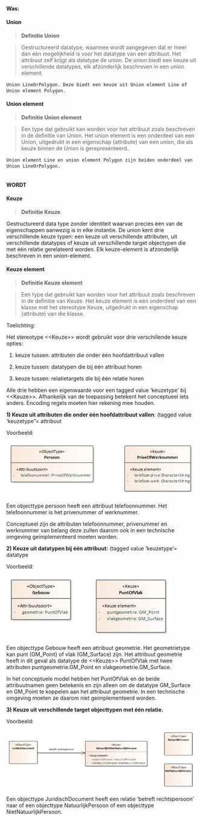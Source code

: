 #### Was:

#### Union

>   **Definitie Union**

>   Gestructureerd datatype, waarmee wordt aangegeven dat er meer dan één
>   mogelijkheid is voor het datatype van een attribuut. Het attribuut zelf
>   krijgt als datatype de union. De union biedt een keuze uit verschillende
>   datatypes, elk afzonderlijk beschreven in een union element.

~~~~~~~~~~~~~~~~~~~~~~~~~~~~~~~~~~~~~~~~~~~~~~~~~~~~~~~~~~~~~~~~~~~~~~~~~~~~~~~~
Union LineOrPolygon. Deze biedt een keuze uit Union element Line of Union element Polygon.
~~~~~~~~~~~~~~~~~~~~~~~~~~~~~~~~~~~~~~~~~~~~~~~~~~~~~~~~~~~~~~~~~~~~~~~~~~~~~~~~

#### Union element

>   **Definitie Union element**

>   Een type dat gebruikt kan worden voor het attribuut zoals beschreven in de
>   definitie van Union. Het union element is een onderdeel van een Union,
>   uitgedrukt in een eigenschap (attribute) van een union, die als keuze binnen
>   de Union is gerepresenteerd..

~~~~~~~~~~~~~~~~~~~~~~~~~~~~~~~~~~~~~~~~~~~~~~~~~~~~~~~~~~~~~~~~~~~~~~~~~~~~~~~~
Union element Line en union element Polygon zijn beiden onderdeel van Union LineOrPolygon.
~~~~~~~~~~~~~~~~~~~~~~~~~~~~~~~~~~~~~~~~~~~~~~~~~~~~~~~~~~~~~~~~~~~~~~~~~~~~~~~~

~~~~~~~~~~~~~~~~~~~~~~~~~~~~~~~~~~~~~~~~~~~~~~~~~~~~~~~~~~~~~~~~~~~~~~~~~~~~~~~~

~~~~~~~~~~~~~~~~~~~~~~~~~~~~~~~~~~~~~~~~~~~~~~~~~~~~~~~~~~~~~~~~~~~~~~~~~~~~~~~~

#### WORDT

#### Keuze

>   **Definitie Keuze**

Gestructureerd data type zonder identiteit waarvan precies één van de
eigenschappen aanwezig is in elke instantie. De union kent drie verschillende
keuze typen: een keuze uit verschillende attributen, uit verschillende datatypes
of keuze uit verschillende target objectypen die met één relatie gerelateerd
worden. Elk keuze-element is afzonderlijk beschreven in een union-element.

#### Keuze element

>   **Definitie Keuze element**

>   Een type dat gebruikt kan worden voor het attribuut zoals beschreven in de
>   definitie van Keuze. Het keuze element is een onderdeel van een klasse met
>   het stereotype Keuze, uitgedrukt in een eigenschap (attribute) van die
>   klasse.

Toelichting:

Het stereotype \<\<Keuze\>\> wordt gebruikt voor drie verschillende keuze
opties:

1.  keuze tussen: attributen die onder één hoofdattribuut vallen

2.  keuze tussen: datatypen die bij één attribuut horen

3.  keuze tussen: relatietargets die bij één relatie horen

Alle drie hebben een eigenwaarde voor een tagged value ‘keuzetype’ bij
\<\<Keuze\>\>. Afhankelijk van de toepassing betekent het conceptueel iets
anders. Encoding regels moeten hier rekening mee houden.

**1) Keuze uit attributen die onder één hoofdattribuut vallen**: (tagged value
‘keuzetype”= attribuut

Voorbeeld:

![](media/b75942dcd0f4f963bb8275f5a8a86990.png)

Een objecttype persoon heeft een attribuut telefoonnummer. Het telefoonnummer is
het privenummer of werknummer.

Conceptueel zijn de attributen telefoonnummer, privenummer en werknummer van
belang deze zullen daarom ook in een technische omgeving geimplementeerd moeten
worden.

**2) Keuze uit datatypen bij één attribuut:** (tagged value ‘keuzetype’=
datatype

Voorbeeld:

![](media/6dbedf94f96eb5bc5492baa5051dbea3.png)

Een objecttype Gebouw heeft een attribuut geometrie. Het geometrietype kan punt
(GM_Point) of vlak (GM_Surface) zijn. Het attribuut geometrie heeft in dit geval
als datatype de \<\<Keuze\>\> PuntOfVlak met twee attributen
puntgeometrie.GM_Point en vlakgeometrie.GM_Surface.

In het conceptuele model hebben het PuntOfVlak en de beide attribuutnamen geen
betekenis en zijn alleen om de datatype GM_Surface en GM_Point te koppelen aan
het attribuut geometrie. In een technische omgeving moeten ze daarom niet
geimplementeerd worden.

**3) Keuze uit verschillende target objecttypen met één relatie.**

Voorbeeld:

![](media/a75fa4af24bda1a90df44440d9548373.png)

Een objecttype JuridischDocument heeft een relatie ‘betreft rechtspersoon’ naar
of een objecttype NatuurlijkPersoon of een objecttype NietNatuurlijkPersoon.

~~~~~~~~~~~~~~~~~~~~~~~~~~~~~~~~~~~~~~~~~~~~~~~~~~~~~~~~~~~~~~~~~~~~~~~~~~~~~~~~

~~~~~~~~~~~~~~~~~~~~~~~~~~~~~~~~~~~~~~~~~~~~~~~~~~~~~~~~~~~~~~~~~~~~~~~~~~~~~~~~
